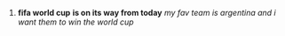 1. **fifa world cup** __is on its way from today__ *my fav team is argentina and i want them to win the world cup*
